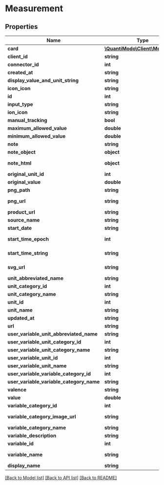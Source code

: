 # Measurement

## Properties
Name | Type | Description | Notes
------------ | ------------- | ------------- | -------------
**card** | [**\QuantiModo\Client\Model\Card**](Card.md) | Card containing image, text, link and relevant buttons | [optional] 
**client_id** | **string** | Ex: quantimodo | [optional] 
**connector_id** | **int** | Ex: 13 | [optional] 
**created_at** | **string** | Ex: 2017-07-30 21:08:36 | [optional] 
**display_value_and_unit_string** | **string** | Examples: 3/5, $10, or 1 count | [optional] 
**icon_icon** | **string** | Ex: ion-sad-outline | [optional] 
**id** | **int** | Ex: 1051466127 | [optional] 
**input_type** | **string** | Ex: value | [optional] 
**ion_icon** | **string** | Ex: ion-ios-medkit-outline | [optional] 
**manual_tracking** | **bool** | Ex: 1 | [optional] 
**maximum_allowed_value** | **double** | Ex: 5. Unit: User-specified or common. | [optional] 
**minimum_allowed_value** | **double** | Ex: 1. Unit: User-specified or common. | [optional] 
**note** | **string** | Note of measurement | [optional] 
**note_object** | **object** | Additional meta data for the measurement | [optional] 
**note_html** | **object** | Embeddable HTML with message hyperlinked with associated url | [optional] 
**original_unit_id** | **int** | Ex: 23 | [optional] 
**original_value** | **double** | Original value submitted. Unit: Originally submitted. | [optional] 
**png_path** | **string** | Ex: img/variable_categories/treatments.png | [optional] 
**png_url** | **string** | Ex: https://web.quantimo.do/img/variable_categories/treatments.png | [optional] 
**product_url** | **string** | Link to associated product for purchase | [optional] 
**source_name** | **string** | Application or device used to record the measurement values | 
**start_date** | **string** | Ex: 2014-08-27 | [optional] 
**start_time_epoch** | **int** | Seconds between the start of the event measured and 1970 (Unix timestamp) | [optional] 
**start_time_string** | **string** | Start Time for the measurement event in UTC ISO 8601 YYYY-MM-DDThh:mm:ss | 
**svg_url** | **string** | Ex: https://web.quantimo.do/img/variable_categories/treatments.svg | [optional] 
**unit_abbreviated_name** | **string** | Abbreviated name for the unit of measurement | 
**unit_category_id** | **int** | Ex: 6 | [optional] 
**unit_category_name** | **string** | Ex: Miscellany | [optional] 
**unit_id** | **int** | Ex: 23 | [optional] 
**unit_name** | **string** | Ex: Count | [optional] 
**updated_at** | **string** | Ex: 2017-07-30 21:08:36 | [optional] 
**url** | **string** | Link to associated Facebook like or Github commit, for instance | [optional] 
**user_variable_unit_abbreviated_name** | **string** | Ex: count | [optional] 
**user_variable_unit_category_id** | **int** | Ex: 6 | [optional] 
**user_variable_unit_category_name** | **string** | Ex: Miscellany | [optional] 
**user_variable_unit_id** | **int** | Ex: 23 | [optional] 
**user_variable_unit_name** | **string** | Ex: Count | [optional] 
**user_variable_variable_category_id** | **int** | Ex: 13 | [optional] 
**user_variable_variable_category_name** | **string** | Ex: Treatments | [optional] 
**valence** | **string** | Ex: negative | [optional] 
**value** | **double** | Converted measurement value in requested unit | 
**variable_category_id** | **int** | Ex: 13 | [optional] 
**variable_category_image_url** | **string** | Ex: https://maxcdn.icons8.com/Color/PNG/96/Healthcare/pill-96.png | [optional] 
**variable_category_name** | **string** | Ex: Emotions, Treatments, Symptoms... | [optional] 
**variable_description** | **string** | Ex: negative | [optional] 
**variable_id** | **int** | Ex: 5956846 | [optional] 
**variable_name** | **string** | Name of the variable for which we are creating the measurement records | 
**display_name** | **string** | Ex: Trader Joe&#39;s Bedtime Tea | [optional] 

[[Back to Model list]](../README.md#documentation-for-models) [[Back to API list]](../README.md#documentation-for-api-endpoints) [[Back to README]](../README.md)


